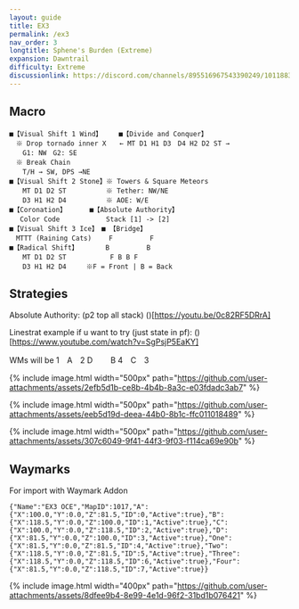 ```yaml
---
layout: guide
title: EX3
permalink: /ex3
nav_order: 3
longtitle: Sphene's Burden (Extreme)
expansion: Dawntrail
difficulty: Extreme
discussionlink: https://discord.com/channels/895516967543390249/1011883681222234182
---
```


## Macro

```
■【Visual Shift 1 Wind】　　　■【Divide and Conquer】
　※ Drop tornado inner X　　← MT D1 H1 D3　D4 H2 D2 ST →
　　G1: NW　G2: SE
　※ Break Chain
　　T/H → SW, DPS →NE
■【Visual Shift 2 Stone】※ Towers & Square Meteors
　　MT D1 D2 ST　　　　　　※ Tether: NW/NE
　　D3 H1 H2 D4　　　　　　※ AOE: W/E
■【Coronation】　　　　■【Absolute Authority】
　 Color Code　　　　　　　Stack [1] -> [2]
■【Visual Shift 3 Ice】　■ 【Bridge】
　MTTT (Raining Cats) 　　F　　　　　 F
■【Radical Shift】　　　　 B　　　　　 B
　　MT D1 D2 ST　　　　 　　F B B F 
　　D3 H1 H2 D4　　　※F = Front | B = Back
```

## Strategies

Absolute Authority: (p2 top all stack)
()[https://youtu.be/0c82RF5DRrA]

Linestrat example if u want to try (just state in pf): 
()[https://www.youtube.com/watch?v=SgPsjP5EaKY]

WMs will be 
1　A　2
D　　 B
4　C　3


{% include image.html width="500px" path="https://github.com/user-attachments/assets/2efb5d1b-ce8b-4b4b-8a3c-e03fdadc3ab7" %}

{% include image.html width="500px" path="https://github.com/user-attachments/assets/eeb5d19d-deea-44b0-8b1c-ffc011018489" %}

{% include image.html width="500px" path="https://github.com/user-attachments/assets/307c6049-9f41-44f3-9f03-f114ca69e90b" %}


## Waymarks

For import with Waymark Addon

```{"Name":"EX3 OCE","MapID":1017,"A":{"X":100.0,"Y":0.0,"Z":81.5,"ID":0,"Active":true},"B":{"X":118.5,"Y":0.0,"Z":100.0,"ID":1,"Active":true},"C":{"X":100.0,"Y":0.0,"Z":118.5,"ID":2,"Active":true},"D":{"X":81.5,"Y":0.0,"Z":100.0,"ID":3,"Active":true},"One":{"X":81.5,"Y":0.0,"Z":81.5,"ID":4,"Active":true},"Two":{"X":118.5,"Y":0.0,"Z":81.5,"ID":5,"Active":true},"Three":{"X":118.5,"Y":0.0,"Z":118.5,"ID":6,"Active":true},"Four":{"X":81.5,"Y":0.0,"Z":118.5,"ID":7,"Active":true}}```

{% include image.html width="400px" path="https://github.com/user-attachments/assets/8dfee9b4-8e99-4e1d-96f2-31bd1b076421" %}

